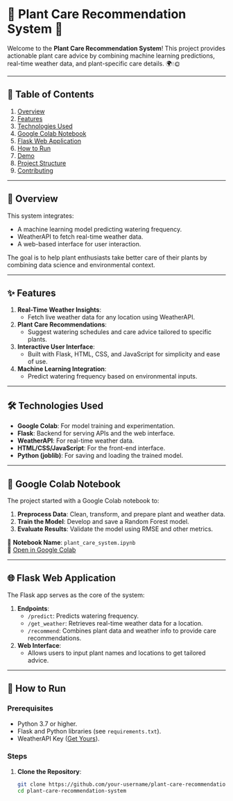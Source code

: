 # 🌱 Plant Care Recommendation System 🌱

Welcome to the **Plant Care Recommendation System**! This project provides actionable plant care advice by combining machine learning predictions, real-time weather data, and plant-specific care details. 🌍💧🌞

---

## 📖 Table of Contents
1. [Overview](#overview)
2. [Features](#features)
3. [Technologies Used](#technologies-used)
4. [Google Colab Notebook](#google-colab-notebook)
5. [Flask Web Application](#flask-web-application)
6. [How to Run](#how-to-run)
7. [Demo](#demo)
8. [Project Structure](#project-structure)
9. [Contributing](#contributing)

---

## 🌟 Overview

This system integrates:
- A machine learning model predicting watering frequency.
- WeatherAPI to fetch real-time weather data.
- A web-based interface for user interaction.

The goal is to help plant enthusiasts take better care of their plants by combining data science and environmental context.

---

## ✨ Features

1. **Real-Time Weather Insights**:
   - Fetch live weather data for any location using WeatherAPI.
2. **Plant Care Recommendations**:
   - Suggest watering schedules and care advice tailored to specific plants.
3. **Interactive User Interface**:
   - Built with Flask, HTML, CSS, and JavaScript for simplicity and ease of use.
4. **Machine Learning Integration**:
   - Predict watering frequency based on environmental inputs.

---

## 🛠️ Technologies Used

- **Google Colab**: For model training and experimentation.
- **Flask**: Backend for serving APIs and the web interface.
- **WeatherAPI**: For real-time weather data.
- **HTML/CSS/JavaScript**: For the front-end interface.
- **Python (joblib)**: For saving and loading the trained model.

---

## 📘 Google Colab Notebook

The project started with a Google Colab notebook to:
1. **Preprocess Data**: Clean, transform, and prepare plant and weather data.
2. **Train the Model**: Develop and save a Random Forest model.
3. **Evaluate Results**: Validate the model using RMSE and other metrics.

📂 **Notebook Name**: `plant_care_system.ipynb`  
📎 [Open in Google Colab](https://colab.research.google.com/github/your-username/plant-care-recommendation-system/blob/main/plant_care_system.ipynb)

---

## 🌐 Flask Web Application

The Flask app serves as the core of the system:
1. **Endpoints**:
   - `/predict`: Predicts watering frequency.
   - `/get_weather`: Retrieves real-time weather data for a location.
   - `/recommend`: Combines plant data and weather info to provide care recommendations.
2. **Web Interface**:
   - Allows users to input plant names and locations to get tailored advice.

---

## 🚀 How to Run

### Prerequisites

- Python 3.7 or higher.
- Flask and Python libraries (see `requirements.txt`).
- WeatherAPI Key ([Get Yours](https://www.weatherapi.com/)).

### Steps

1. **Clone the Repository**:
   ```bash
   git clone https://github.com/your-username/plant-care-recommendation-system.git
   cd plant-care-recommendation-system
